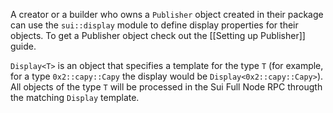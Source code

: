 A creator or a builder who owns a `Publisher` object created in their package can use the `sui::display` module to define display properties for their objects. To get a Publisher object check out the [[Setting up Publisher]] guide.

`Display<T>` is an object that specifies a template for the type `T` (for example, for a type `0x2::capy::Capy` the display would be `Display<0x2::capy::Capy>`). All objects of the type `T` will be processed in the Sui Full Node RPC througth the matching `Display` template.

